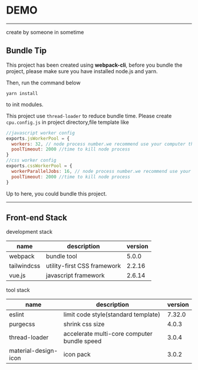 # DEMO

---

create by someone in sometime

## Bundle Tip

This project has been created using **webpack-cli**, before you bundle the project, please make sure you have installed node.js and yarn.

Then, run the command below

```
yarn install
```

to init modules.

This project use `thread-loader` to reduce bundle time. Please create `cpu.config.js` in project directory,file template like

```javascript
//javascript worker config
exports.jsWorkerPool = {
  workers: 32, // node process number.we recommend use your computer thread number.
  poolTimeout: 2000 //time to kill node process
}
//css worker config
exports.cssWorkerPool = {
  workerParallelJobs: 16, // node process number.we recommend use your computer thread number.
  poolTimeout: 2000 //time to kill node process
}
```

Up to here, you could bundle this project.

---

## Front-end Stack

development stack

|name|description|version| 
|---|---|---|
|webpack|bundle tool|5.0.0|
|tailwindcss|utility-first CSS framework|2.2.16|
|vue.js|javascript framework|2.6.14|

tool stack

|name|description|version| 
|---|---|---|
|eslint|limit code style(standard template)|7.32.0|
|purgecss|shrink css size|4.0.3|
|thread-loader|accelerate multi-core computer bundle speed|3.0.4|
|material-design-icon|icon pack|3.0.2|
